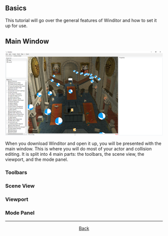 ## Basics
This tutorial will go over the general features of Winditor and how to set it up for use.

## Main Window
<img src="./mainwindow.png">

When you download Winditor and open it up, you will be presented with the main window. This is where you will do most of your actor and collision editing. It is split into 4 main parts: the toolbars, the scene view, the viewport, and the mode panel.

### Toolbars

### Scene View

### Viewport

### Mode Panel

<hr>
<p align="center">
  <a href="../tutorials.html">Back</a>
</p>
